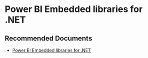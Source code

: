   <properties
	pageTitle="power bi embedded libraries for .net"
	description="power bi embedded libraries for .net"
	service="microsoft.PowerBIDedicated"
	resource="capacities"
	authors="pjfreitas"
	ms.author="pfreitas"	
	displayOrder="560"
	selfHelpType="generic"
	supportTopicIds="32628131"
	productPesIds="16334"
	cloudEnvironments="public, MoonCake, fairfax" 
	articleId="59f8542b-ce47-d1de-fc43-66d5a54361f6"
	ownershipId="PowerBI_PowerBI"
/>

# Power BI Embedded libraries for .NET

## **Recommended Documents**

* [Power BI Embedded libraries for .NET](https://docs.microsoft.com/dotnet/api/overview/azure/powerbi-embedded?view=azure-dotnet)
